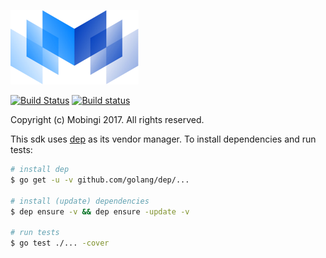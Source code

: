 [![logo](./logos/mobingi-205x119.png)](https://mobingi.co.jp/)

[![Build Status](https://travis-ci.org/mobingilabs/mobingi-sdk-go.svg?branch=master)](https://travis-ci.org/mobingilabs/mobingi-sdk-go)
[![Build status](https://ci.appveyor.com/api/projects/status/7085b5hnw6ehbdh9/branch/master?svg=true)](https://ci.appveyor.com/project/flowerinthenight/mobingi-sdk-go/branch/master)

Copyright (c) Mobingi 2017. All rights reserved.

This sdk uses [dep](https://github.com/golang/dep) as its vendor manager. To install dependencies and run tests:

```bash
# install dep
$ go get -u -v github.com/golang/dep/...

# install (update) dependencies
$ dep ensure -v && dep ensure -update -v

# run tests
$ go test ./... -cover
```
